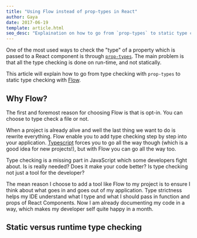 ```yaml
---
title: "Using Flow instead of prop-types in React"
author: Gaya
date: 2017-06-19
template: article.html
seo_desc: "Explaination on how to go from `prop-types` to static type checking with Flow in React."
---
```


One of the most used ways to check the "type" of a property which is passed to a React component is
through [`prop-types`](https://github.com/facebook/prop-types). The main problem is that all the
type checking is done on run-time, and not statically.

This article will explain how to go from type checking with `prop-types` to static type checking
with [Flow](https://flow.org).

<span class="more"></span>

Why Flow?
---------
The first and foremost reason for choosing Flow is that is opt-in. You can choose to type check a
file or not.

When a project is already alive and well the last thing we want to do is rewrite everything. Flow
enable you to add type checking step by step into your application. [Typescript](http://www.typescriptlang.org/)
forces you to go all the way though (which is a good idea for new projects!), but with Flow you can
go all the way too.

Type checking is a missing part in JavaScript which some developers fight about. Is is really needed?
Does it make your code better? Is type checking not just a tool for the developer?

The mean reason I choose to add a tool like Flow to my project is to ensure I think about what goes
in and goes out of my application. Type strictness helps my IDE understand what I type and what I
should pass in function and props of React Components.
Now I am already documenting my code in a way, which makes my developer self quite happy in a month.

Static versus runtime type checking
-----------------------------------
